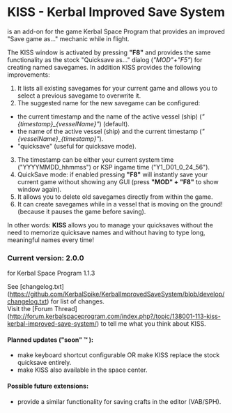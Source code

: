 KISS - Kerbal Improved Save System
==================================

is an add-on for the game Kerbal Space Program that provides an improved "Save game as..." mechanic while in flight.

The KISS window is activated by pressing **"F8"** and provides the same functionality as the stock "Quicksave as..." dialog (*"MOD"+"F5"*) for creating named savegames. In addition KISS provides the following improvements:

1.  It lists all existing savegames for your current game and allows you to select a previous savegame to overwrite it.
2.  The suggested name for the new savegame can be configured:
* the current timestamp and the name of the active vessel (ship) (*"{timestamp}_{vesselName}"*) (default).
* the name of the active vessel (ship) and the current timestamp (*"{vesselName}_{timestamp}"*).
* "quicksave" (useful for quicksave mode).
3.  The timestamp can be either your current system time ("YYYYMMDD_hhmmss") or KSP ingame time ("Y1_D01_0_24_56").
4.  QuickSave mode: if enabled pressing **"F8"** will instantly save your current game without showing any GUI (press **"MOD" + "F8"** to show window again).
5.  It allows you to delete old savegames directly from within the game.
6.  It can create savegames while in a vessel that is moving on the ground! (because it pauses the game before saving).

In other words: **KISS** allows you to manage your quicksaves without the need to memorize quicksave names and without having to type long, meaningful names every time!

### Current version: 2.0.0 ###
for Kerbal Space Program 1.1.3


See [changelog.txt] (https://github.com/KerbalSpike/KerbalImprovedSaveSystem/blob/develop/changelog.txt) for list of changes.  
Visit the [Forum Thread] (http://forum.kerbalspaceprogram.com/index.php?/topic/138001-113-kiss-kerbal-improved-save-system/) to tell me what you think about KISS.

#### Planned updates ("soon" :tm: ): ####
* make keyboard shortcut configurable OR make KISS replace the stock quicksave entirely.
* make KISS also available in the space center.

#### Possible future extensions: ####
* provide a similar functionality for saving crafts in the editor (VAB/SPH). 
